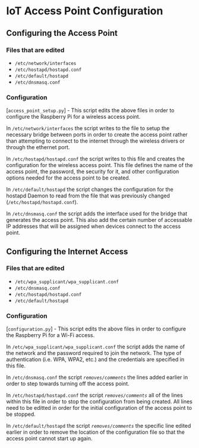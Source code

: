 # IoT Access Point Configuration

## Configuring the Access Point

### Files that are edited

- `/etc/network/interfaces`
- `/etc/hostapd/hostapd.conf`
- `/etc/default/hostapd`
- `/etc/dnsmasq.conf`

### Configuration
[`access_point_setup.py`] - 
This script edits the above files in order to configure the Raspberry Pi for a wireless access point.


In `/etc/network/interfaces` the script writes to the file to setup the necessary bridge between ports in order to
create the access point rather than attempting to connect to the internet through the wireless drivers or through the 
ethernet port. 

In `/etc/hostapd/hostapd.conf` the script writes to this file and creates the configuration for the wireless access 
point. This file defines the name of the access point, the password, the security for it, and other configuration 
options needed for the access point to be created. 

In `/etc/default/hostapd` the script changes the configuration for the hostapd Daemon to
read from the file that was previously changed (`/etc/hostapd/hostapd.conf`). 

In `/etc/dnsmasq.conf` the script adds the
interface used for the bridge that generates the access point. This also add the certain number of accessable IP addresses
that will be assigned when devices connect to the access point.



## Configuring the Internet Access

### Files that are edited

- `/etc/wpa_supplicant/wpa_supplicant.conf`
- `/etc/dnsmasq.conf`
- `/etc/hostapd/hostapd.conf`
- `/etc/default/hostapd`

### Configuration
[`configuration.py`] - 
This script edits the above files in order to configure the Raspberry Pi for a Wi-Fi access.

In `/etc/wpa_supplicant/wpa_supplicant.conf` the script adds the name of the network and the password required to join
the network. The type of authentication (i.e. WPA, WPA2, etc.) and the credentials are specified in this file.

In `/etc/dnsmasq.conf` the script *`removes/comments`* the lines added earlier in order to step towards turning off the access point.

In `/etc/hostapd/hostapd.conf` the script *`removes/comments`* all of the lines within this file in order to stop the
configuration from being created. All lines need to be editted in order for the initial configuration of the access
point to be stopped.

In `/etc/default/hostapd` the script *`removes/comments`* the specific line edited earlier in order to remove the
location of the configuration file so that the access point cannot start up again.

























